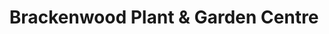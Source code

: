 ---
title: "Brackenwood Plant & Garden Centre"
url: /bristol/brackenwood-plant-and-garden-centre/
shop: garden centre
---